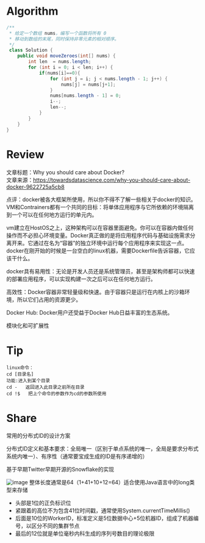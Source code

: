 # Algorithm
```java
/** 
 * 给定一个数组 nums，编写一个函数将所有 0
 * 移动到数组的末尾，同时保持非零元素的相对顺序。
 */
 class Solution {
    public void moveZeroes(int[] nums) {
		int len  = nums.length;
		for (int i = 0; i < len; i++) {
			if(nums[i]==0){
				for (int j = i; j < nums.length - 1; j++) {
					nums[j] = nums[j+1];
				}
				nums[nums.length - 1] = 0;
				i--;
				len--;
			}
		}
    }
}
```
# Review

文章标题：Why you should care about Docker?<br>
文章来源：https://towardsdatascience.com/why-you-should-care-about-docker-9622725a5cb8<br>

点评：docker被各大框架所使用，所以你不得不了解一些相关于docker的知识。VM和Contrainers都有一个共同的目标：将单体应用程序与它所依赖的环境隔离到一个可以在任何地方运行的单元内。

vm建立在HostOS之上，这种架构可以在容器里面避免。你可以在容器内做任何操作而不必担心环境变量。Docker真正做的是将应用程序代码与基础设施需求分离开来。它通过在名为“容器”的独立环境中运行每个应用程序来实现这一点。docker在刚开始的时候是一台空白的linux机器，需要Dockerfile告诉容器，它应该干什么。

docker具有易用性：无论是开发人员还是系统管理员，甚至是架构师都可以快速的部署应用程序，可以实现构建一次之后可以在任何地方运行。

高效性：Docker容器非常轻量级和快速。由于容器只是运行在内核上的沙箱环境，所以它们占用的资源更少。

Docker Hub: Docker用户还受益于Docker Hub日益丰富的生态系统。

模块化和可扩展性<br>


# Tip
    
    linux命令：
    cd [目录名]
    功能:进入到某个目录
    cd -   返回进入此目录之前所在目录
    cd !$   把上个命令的参数作为cd的参数所使用
# Share
常用的分布式ID的设计方案

分布式ID定义和基本要求：全局唯一（区别于单点系统的唯一，全局是要求分布式系统内唯一）、有序性（通常要宝成生成的ID是有序递增的）

基于早期Twitter早期开源的Snowflake的实现

![image](https://static001.geekbang.org/resource/image/ff/ad/ffd41494a39ef737b3c1151929c3c4ad.png)
整体长度通常是64（1+41+10+12=64）适合使用Java语言中的long类型来存储

- 头部是1位的正负标识位
- 紧跟着的高位不为包含41位时间戳，通常使用System.currentTimeMillis()
- 后面是10位的WorkerID，标准定义是5位数据中心+5位机器ID，组成了机器编号，以区分不同的集群节点
- 最后的12位就是单位毫秒内科生成的序列号数目的理论极限
    
